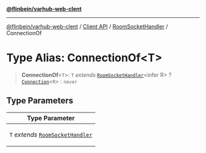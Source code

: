[**@flinbein/varhub-web-clent**](../../../../README.md)

***

[@flinbein/varhub-web-clent](../../../../README.md) / [Client API](../../../README.md) / [RoomSocketHandler](../README.md) / ConnectionOf

# Type Alias: ConnectionOf\<T\>

> **ConnectionOf**\<`T`\>: `T` *extends* [`RoomSocketHandler`](../../../classes/RoomSocketHandler.md)\<infer R\> ? [`Connection`](../../../classes/Connection.md)\<`R`\> : `never`

## Type Parameters

<table>
<thead>
<tr>
<th>Type Parameter</th>
</tr>
</thead>
<tbody>
<tr>
<td>

`T` *extends* [`RoomSocketHandler`](../../../classes/RoomSocketHandler.md)

</td>
</tr>
</tbody>
</table>
